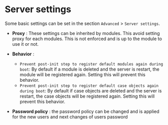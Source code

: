 # Server settings
Some basic settings can be set in the section `Advanced` > `Server settings`.  

- **Proxy** : These settings can be inherited by modules. This avoid setting proxy for each modules. This is not enforced and is up to the module to use it or not.  
- **Behavior** : 
    - ``Prevent post-init step to register default modules again during boot``: By default if a module is deleted and the server is restart, the module will be registered again. Setting this will prevent this behavior.  
    - ``Prevent post-init step to register default case objects again during boot``: By default if case objects are deleted and the server is restart, the case objects will be registered again. Setting this will prevent this behavior. 
    
- **Password policy** : the password policy can be changed and is applied for the new users and next changes of users password